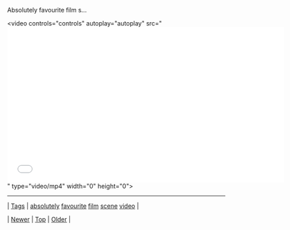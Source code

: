 <!--
title: Absolutely favourite film scene
date: 2020-06-28T15:27:00.337Z
tags: absolutely, favourite, film, scene, video
-->


Absolutely favourite film s...

<video controls="controls" autoplay="autoplay" src="<iframe width="640" height="360" src="//www.youtube.com/embed/RWwGXIjxbnI?rel=0" frameborder="0" allowfullscreen></iframe>" type="video/mp4" width="0" height="0"></video>

<!--BOTTOM-POST-NAVIGATION-->
---

| [Tags](tags.md) | [absolutely](tag-absolutely.md) [favourite](tag-favourite.md) [film](tag-film.md) [scene](tag-scene.md) [video](tag-video.md) |

| [Newer](89983652764.md) | [Top](index.md) | [Older](90041623104.md) |